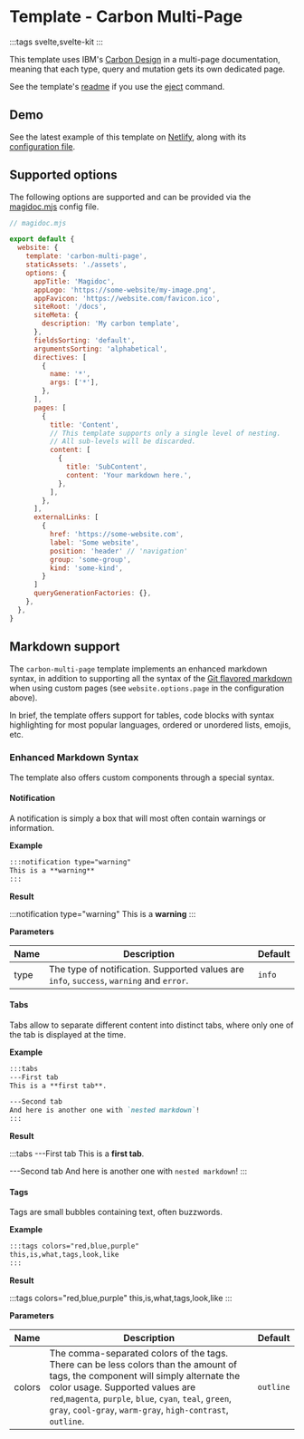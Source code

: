 # Template - Carbon Multi-Page

:::tags
svelte,svelte-kit
:::

This template uses IBM's [Carbon Design](https://carbondesignsystem.com/) in a multi-page documentation, meaning that each type, query and mutation gets its own dedicated page.

See the template's [readme](https://github.com/magidoc-org/magidoc/blob/main/packages/starters/carbon-multi-page/README.md) if you use the [eject](/cli/command-eject) command.

## Demo

See the latest example of this template on [Netlify](https://magidoc-carbon-multi-page.netlify.app), along with its [configuration file](https://github.com/magidoc-org/magidoc/blob/main/packages/examples/spacex/magidoc.mjs).

## Supported options

The following options are supported and can be provided via the [magidoc.mjs](/cli/magidoc-configuration) config file.

```javascript
// magidoc.mjs

export default {
  website: {
    template: 'carbon-multi-page',
    staticAssets: './assets',
    options: {
      appTitle: 'Magidoc',
      appLogo: 'https://some-website/my-image.png',
      appFavicon: 'https://website.com/favicon.ico',
      siteRoot: '/docs',
      siteMeta: {
        description: 'My carbon template',
      },
      fieldsSorting: 'default',
      argumentsSorting: 'alphabetical',
      directives: [
        {
          name: '*',
          args: ['*'],
        },
      ],
      pages: [
        {
          title: 'Content',
          // This template supports only a single level of nesting.
          // All sub-levels will be discarded.
          content: [
            {
              title: 'SubContent',
              content: 'Your markdown here.',
            },
          ],
        },
      ],
      externalLinks: [
        {
          href: 'https://some-website.com',
          label: 'Some website',
          position: 'header' // 'navigation'
          group: 'some-group',
          kind: 'some-kind',
        }
      ]
      queryGenerationFactories: {},
    },
  },
}
```

## Markdown support

The `carbon-multi-page` template implements an enhanced markdown syntax, in addition to supporting all the syntax of the [Git flavored markdown](https://github.github.com/gfm/) when using custom pages (see `website.options.page` in the configuration above).

In brief, the template offers support for tables, code blocks with syntax highlighting for most popular languages, ordered or unordered lists, emojis, etc.

### Enhanced Markdown Syntax

The template also offers custom components through a special syntax.

#### Notification

A notification is simply a box that will most often contain warnings or information.

**Example**

```markdown
:::notification type="warning"
This is a **warning**
:::
```

**Result**

:::notification type="warning"
This is a **warning**
:::

**Parameters**

| Name | Description                                                                              | Default |
| ---- | ---------------------------------------------------------------------------------------- | ------- |
| type | The type of notification. Supported values are `info`, `success`, `warning` and `error`. | `info`  |

#### Tabs

Tabs allow to separate different content into distinct tabs, where only one of the tab is displayed at the time.

**Example**

```markdown
:::tabs
---First tab
This is a **first tab**.

---Second tab
And here is another one with `nested markdown`!
:::
```

**Result**

:::tabs
---First tab
This is a **first tab**.

---Second tab
And here is another one with `nested markdown`!
:::

#### Tags

Tags are small bubbles containing text, often buzzwords.

**Example**

```markdown
:::tags colors="red,blue,purple"
this,is,what,tags,look,like
:::
```

**Result**

:::tags colors="red,blue,purple"
this,is,what,tags,look,like
:::

**Parameters**

| Name   | Description                                                                                                                                                                                                                                                                                   | Default   |
| ------ | --------------------------------------------------------------------------------------------------------------------------------------------------------------------------------------------------------------------------------------------------------------------------------------------- | --------- |
| colors | The comma-separated colors of the tags. There can be less colors than the amount of tags, the component will simply alternate the color usage. Supported values are `red`,`magenta`, `purple`, `blue`, `cyan`, `teal`, `green`, `gray`, `cool-gray`, `warm-gray`, `high-contrast`, `outline`. | `outline` |
